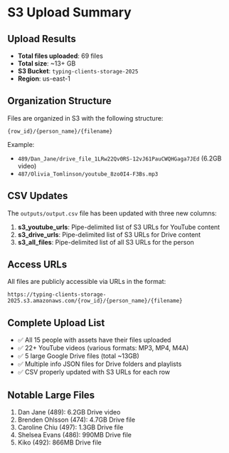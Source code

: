 # S3 Upload Summary

## Upload Results
- **Total files uploaded**: 69 files
- **Total size**: ~13+ GB
- **S3 Bucket**: `typing-clients-storage-2025`
- **Region**: us-east-1

## Organization Structure
Files are organized in S3 with the following structure:
```
{row_id}/{person_name}/{filename}
```

Example:
- `489/Dan_Jane/drive_file_1LRw22Qv0RS-12vJ61PauCWQHGaga7JEd` (6.2GB video)
- `487/Olivia_Tomlinson/youtube_8zo0I4-F3Bs.mp3`

## CSV Updates
The `outputs/output.csv` file has been updated with three new columns:
1. **s3_youtube_urls**: Pipe-delimited list of S3 URLs for YouTube content
2. **s3_drive_urls**: Pipe-delimited list of S3 URLs for Drive content  
3. **s3_all_files**: Pipe-delimited list of all S3 URLs for the person

## Access URLs
All files are publicly accessible via URLs in the format:
```
https://typing-clients-storage-2025.s3.amazonaws.com/{row_id}/{person_name}/{filename}
```

## Complete Upload List
- ✅ All 15 people with assets have their files uploaded
- ✅ 22+ YouTube videos (various formats: MP3, MP4, M4A)
- ✅ 5 large Google Drive files (total ~13GB)
- ✅ Multiple info JSON files for Drive folders and playlists
- ✅ CSV properly updated with S3 URLs for each row

## Notable Large Files
1. Dan Jane (489): 6.2GB Drive video
2. Brenden Ohlsson (474): 4.7GB Drive file
3. Caroline Chiu (497): 1.3GB Drive file
4. Shelsea Evans (486): 990MB Drive file
5. Kiko (492): 866MB Drive file